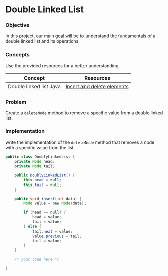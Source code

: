 # Double Linked List 

### Objective

In this project, our main goal will be to understand the fundamentals of a double linked list and its operations.

### Concepts

Use the provided resources for a better understanding.

|Concept|	Resources|
|-------|----------|
|Double linked list Java|[Insert and delete elements](https://www.youtube.com/watch?v=ZlNKNSz88Nk)|

### Problem

Create a `deleteNode` method to remove a specific value from a double linked list.

### Implementation

write the implementation of the `deleteNode` method that removes a node with a specific value from the list.
```java
public class DoublyLinkedList {
    private Node head;
    private Node tail;

    public DoublyLinkedList() {
        this.head = null;
        this.tail = null;
    }

    public void insert(int data) {
        Node value = new Node(data);

        if (head == null) {
            head = value;
            tail = value;
        } else {
            tail.next = value;
            value.previous = tail;
            tail = value;
        }
    }
      
    /* your code here */

}
```
